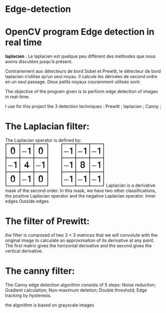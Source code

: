 # Edge-detection
# OpenCV program Edge detection in real time 
**laplacien** :
Le laplacien est quelque peu différent des méthodes que nous avons discutées jusqu'à présent. 

Contrairement aux détecteurs de bord Sobel et Prewitt, le détecteur de bord laplacien n’utilise qu’un seul noyau. Il calcule les dérivées de second ordre en un seul passage. Deux petits noyaux couramment utilisés sont:


The objective of the program given is to perform edge detection of images in real-time. 

I use for this project the 3 detection techniques :
Prewitt ;
laplacien ;
Canny ;

# The Laplacian filter:

The Laplacian operator is defined by:
<img src="img/img1.jpg" alt="" />
Laplacian is a derivative mask of the second order. In this mask, we have two other classifications, the positive Laplacian operator and the negative Laplacian operator.
Inner edges
Outside edges

# The filter of Prewitt:

the filter is composed of two 3 × 3 matrices that we will convolute with the original image to calculate an approximation of its derivative at any point.
The first matrix gives the horizontal derivative and the second gives the vertical derivative.

# The canny filter:

The Canny edge detection algorithm consists of 5 steps:
Noise reduction;
Gradient calculation;
Non-maximum deletion;
Double threshold;
Edge tracking by hysteresis.

the algorithm is based on grayscale images
